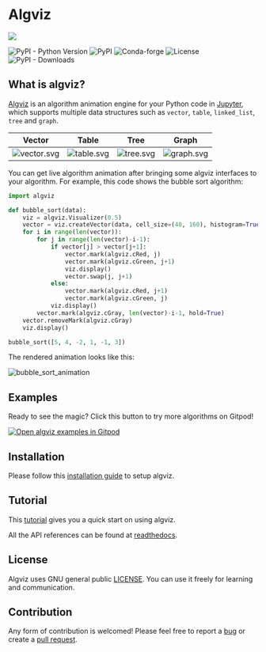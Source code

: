 # Algviz

[<img src="https://cdn.jsdelivr.net/gh/zjl9959/algviz@main/docs/images/logo_v1.svg"/>](https://algviz.com)

![PyPI - Python Version](https://img.shields.io/pypi/pyversions/algviz)
![PyPI](https://img.shields.io/pypi/v/algviz)
![Conda-forge](https://img.shields.io/conda/vn/conda-forge/algviz)
![License](https://img.shields.io/github/license/zjl9959/algviz)
![PyPI - Downloads](https://img.shields.io/pypi/dm/algviz)

## What is algviz?

[Algviz](https://algviz.com) is an algorithm animation engine for your Python code in [Jupyter](https://jupyter.org/), which supports multiple data structures such as `vector`, `table`, `linked_list`, `tree` and `graph`.

| Vector | Table | Tree | Graph |
|:---:|:---:|:---:|:---:|
|  ![vector.svg] |   ![table.svg]  |  ![tree.svg]   |  ![graph.svg]   |

You can get live algorithm animation after bringing some algviz interfaces to your algorithm.
For example, this code shows the bubble sort algorithm:

```python
import algviz

def bubble_sort(data):
    viz = algviz.Visualizer(0.5)
    vector = viz.createVector(data, cell_size=(40, 160), histogram=True)
    for i in range(len(vector)):
        for j in range(len(vector)-i-1):
            if vector[j] > vector[j+1]:
                vector.mark(algviz.cRed, j)
                vector.mark(algviz.cGreen, j+1)
                viz.display()
                vector.swap(j, j+1)
            else:
                vector.mark(algviz.cRed, j+1)
                vector.mark(algviz.cGreen, j)
            viz.display()
        vector.mark(algviz.cGray, len(vector)-i-1, hold=True)
    vector.removeMark(algviz.cGray)
    viz.display()

bubble_sort([5, 4, -2, 1, -1, 3])
```

The rendered animation looks like this:

![bubble_sort_animation](https://cdn.jsdelivr.net/gh/zjl9959/algviz-launch@master/svgs/BubbleSort.svg)

## Examples

Ready to see the magic? Click this button to try more algorithms on Gitpod!

[![Open algviz examples in Gitpod](https://gitpod.io/button/open-in-gitpod.svg)](https://gitpod.io/#https://github.com/zjl9959/algviz-launch)

## Installation

Please follow this [installation guide](https://algviz.com/en/installation.html) to setup algviz.

## Tutorial

This [tutorial](https://algviz.com/en/examples.html) gives you a quick start on using algviz.

All the API references can be found at [readthedocs](https://algviz.readthedocs.io/en/latest/api.html#).

## License

Algviz uses GNU general public [LICENSE](https://github.com/zjl9959/algviz/blob/main/LICENSE). You can use it freely for learning and communication.

## Contribution

Any form of contribution is welcomed! Please feel free to report a [bug](https://github.com/zjl9959/algviz/issues) or create a [pull request](https://github.com/zjl9959/algviz/pulls).


[bubble sort algorithm]: https://en.wikipedia.org/wiki/Bubble_sort
[vector.svg]: https://cdn.jsdelivr.net/gh/zjl9959/algviz.com@master/assets/img/data_vector.svg
[table.svg]: https://cdn.jsdelivr.net/gh/zjl9959/algviz.com@master/assets/img/data_table.svg
[tree.svg]: https://cdn.jsdelivr.net/gh/zjl9959/algviz.com@master/assets/img/data_tree.svg
[graph.svg]: https://cdn.jsdelivr.net/gh/zjl9959/algviz.com@master/assets/img/data_graph.svg
